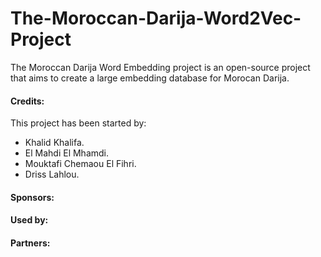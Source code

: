 # The-Moroccan-Darija-Word2Vec-Project
The Moroccan Darija Word Embedding project is an open-source project that aims to create a large embedding database for Morocan Darija.

#### Credits:
This project has been started by:
- Khalid Khalifa.
- El Mahdi El Mhamdi.
- Mouktafi Chemaou El Fihri.
- Driss Lahlou.

#### Sponsors:


#### Used by:

#### Partners:

